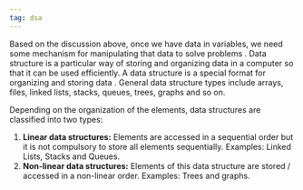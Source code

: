 ```yaml
---
tag: dsa
---
```

Based on the discussion above, once we have data in variables, we need some mechanism for manipulating that data to solve problems . Data structure is a particular way of storing and organizing data in a computer so that it can be used efficiently. A data structure is a special format for organizing and storing data . General data structure types include arrays, files, linked lists, stacks, queues, trees, graphs and so on.

Depending on the organization of the elements, data structures are classified  into two types:
1. **Linear data structures:** Elements are accessed in a sequential order  but it is not compulsory to store all elements sequentially.  Examples: Linked Lists, Stacks and Queues.
2. **Non-linear data structures:**  Elements of this data structure are stored / accessed in a  non-linear order. Examples: Trees and graphs.
